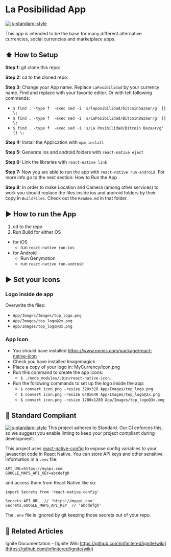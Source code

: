 #  La Posibilidad App
[![js-standard-style](https://img.shields.io/badge/code%20style-standard-brightgreen.svg?style=flat)](http://standardjs.com/)

This app is intended to be the base for many different alternative currencies, social currencies and marketplace apps.

## :arrow_up: How to Setup

**Step 1:** git clone this repo:

**Step 2:** cd to the cloned repo:

**Step 3:** Change your App name. Replace `LaPosibilidad` by your currency name. Find and replace with your favorite editor. Or with teh following commands:
  * `$ find . -type f  -exec sed -i 's/laposibilidad/bitcoinbazaar/g' {} \;`
  * `$ find . -type f  -exec sed -i 's/LaPosibilidad/BitcoinBazaar/g' {} \;`
  * `$ find . -type f  -exec sed -i 's/La Posibilidad/Bitcoin Bazaar/g' {} \;`


**Step 4:** Install the Application with `npm install`

**Step 5:** Generate ios and android folders with `react-native eject`

**Step 6:** Link the libraries with `react-native link`

**Step 7:** Now you are able to run the app with `react-native run-android`. For more info go to the next section: How to Run the App

**Step 8:** In order to make Location and Camera (among other services) to work you should replace the files inside ios and android folders by their copy in `BuildFiles`. Check out the `Readme.md` in that folder.  

## :arrow_forward: How to run the App

1. cd to the repo
2. Run Build for either OS
  * for iOS
    * run `react-native run-ios`
  * for Android
    * Run Genymotion
    * run `react-native run-android`



## :arrow_forward: Set your Icons
### Logo inside de app
Overwrite the files:
  - `App/Images/Images/top_logo.png`
  - `App/Images/top_logo@2x.png`
  - `App/Images/top_logo@3x.png`

### App Icon

  - You should have installed https://www.npmjs.com/package/react-native-icon
  - Check you have installed Imagemagick
  - Place a copy of your logo in: MyCurrency/icon.png
  - Run this command to create the app icons:
    - `$ ./node_modules/.bin/react-native-icon`.
  - Run the following commands to set up the logo inside the app:
    - `$ convert icon.png -resize 320x320 App/Images/top_logo.png`
    - `$ convert icon.png -resize 640x640 App/Images/top_logo@2x.png`  
    - `$ convert icon.png -resize 1280x1280 App/Images/top_logo@3x.png`


## :no_entry_sign: Standard Compliant

[![js-standard-style](https://cdn.rawgit.com/feross/standard/master/badge.svg)](https://github.com/feross/standard)
This project adheres to Standard.  Our CI enforces this, so we suggest you enable linting to keep your project compliant during development.


This project uses [react-native-config](https://github.com/luggit/react-native-config) to expose config variables to your javascript code in React Native. You can store API keys
and other sensitive information in a `.env` file:

```
API_URL=https://myapi.com
GOOGLE_MAPS_API_KEY=abcdefgh
```

and access them from React Native like so:

```
import Secrets from 'react-native-config'

Secrets.API_URL  // 'https://myapi.com'
Secrets.GOOGLE_MAPS_API_KEY  // 'abcdefgh'
```

The `.env` file is ignored by git keeping those secrets out of your repo.

## :open_file_folder: Related Articles
Ignite Documentation - [Ignite Wiki https://github.com/infinitered/ignite/wiki](https://github.com/infinitered/ignite/wiki)
